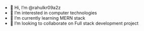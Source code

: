- 👋 Hi, I’m @rahulkr09a2z
- 👀 I’m interested in computer technologies
- 🌱 I’m currently learning MERN stack
- 💞️ I’m looking to collaborate on Full stack development project


<!---
rahulkr09a2z/rahulkr09a2z is a ✨ special ✨ repository because its `README.md` (this file) appears on your GitHub profile.
You can click the Preview link to take a look at your changes.
--->
